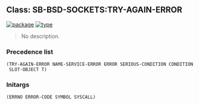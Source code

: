 ## Class: SB-BSD-SOCKETS:TRY-AGAIN-ERROR
[![package](https://img.shields.io/badge/Package-SB--BSD--SOCKETS-5f9ea0.svg?style=social&colorA=999999)](../) [![type](https://img.shields.io/badge/Type-Class-5f9ea0.svg?style=social&colorA=999999)](../#class) 

> No description.

### Precedence list
```
(TRY-AGAIN-ERROR NAME-SERVICE-ERROR ERROR SERIOUS-CONDITION CONDITION
 SLOT-OBJECT T)
```
### Initargs
```
(ERRNO ERROR-CODE SYMBOL SYSCALL)
```
